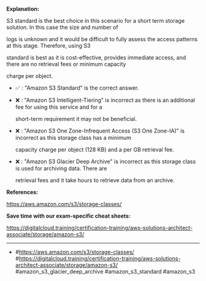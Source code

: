 **Explanation:**

S3 standard is the best choice in this scenario for a short term storage solution. In this case the size and number of

logs is unknown and it would be difficult to fully assess the access patterns at this stage. Therefore, using S3

standard is best as it is cost-effective, provides immediate access, and there are no retrieval fees or minimum capacity

charge per object.

- ✅ :  "Amazon S3 Standard" is the correct answer.

- ❌ :  "Amazon S3 Intelligent-Tiering" is incorrect as there is an additional fee for using this service and for a

  short-term requirement it may not be beneficial.

- ❌ :  "Amazon S3 One Zone-Infrequent Access (S3 One Zone-IA)" is incorrect as this storage class has a minimum

  capacity charge per object (128 KB) and a per GB retrieval fee.

- ❌ :  "Amazon S3 Glacier Deep Archive" is incorrect as this storage class is used for archiving data. There are

  retrieval fees and it take hours to retrieve data from an archive.

**References:**

<https://aws.amazon.com/s3/storage-classes/>

**Save time with our exam-specific cheat sheets:**

<https://digitalcloud.training/certification-training/aws-solutions-architect-associate/storage/amazon-s3/>

----

- #<https://aws.amazon.com/s3/storage-classes/> #<https://digitalcloud.training/certification-training/aws-solutions-architect-associate/storage/amazon-s3/> #amazon_s3_glacier_deep_archive #amazon_s3_standard #amazon_s3
